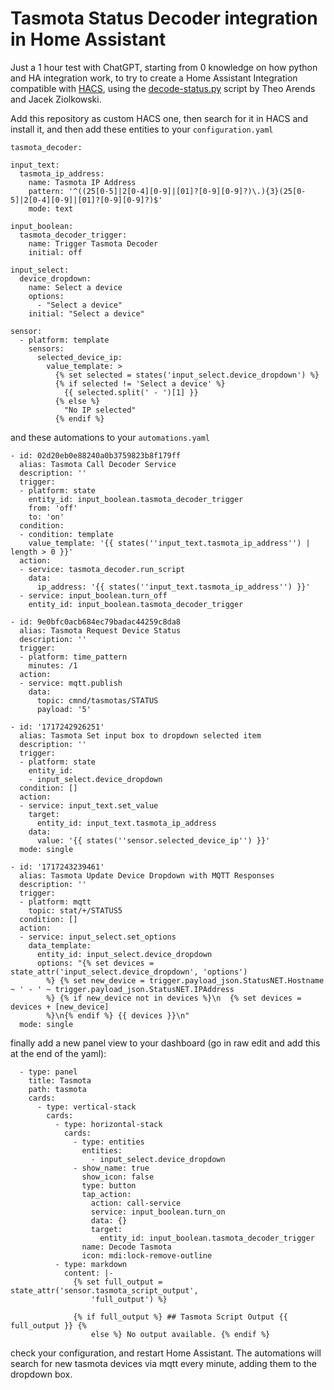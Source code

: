 # Tasmota Status Decoder integration in Home Assistant

Just a 1 hour test with ChatGPT, starting from 0 knowledge on how python and HA integration work, to try to create a Home Assistant Integration compatible with [HACS](https://hacs.xyz/), using the [decode-status.py](https://github.com/arendst/Tasmota/discussions/17992) script by Theo Arends and Jacek Ziolkowski.

Add this repository as custom HACS one, then search for it in HACS and install it, and then add these entities to your `configuration.yaml`

    tasmota_decoder:

    input_text:
      tasmota_ip_address:
        name: Tasmota IP Address
        pattern: '^((25[0-5]|2[0-4][0-9]|[01]?[0-9][0-9]?)\.){3}(25[0-5]|2[0-4][0-9]|[01]?[0-9][0-9]?)$'
        mode: text

    input_boolean:
      tasmota_decoder_trigger:
        name: Trigger Tasmota Decoder
        initial: off

    input_select:
      device_dropdown:
        name: Select a device
        options:
          - "Select a device"
        initial: "Select a device"

    sensor:
      - platform: template
        sensors:
          selected_device_ip:
            value_template: >
              {% set selected = states('input_select.device_dropdown') %}
              {% if selected != 'Select a device' %}
                {{ selected.split(' - ')[1] }}
              {% else %}
                "No IP selected"
              {% endif %}

and these automations to your `automations.yaml`

    - id: 02d20eb0e88240a0b3759823b8f179ff
      alias: Tasmota Call Decoder Service
      description: ''
      trigger:
      - platform: state
        entity_id: input_boolean.tasmota_decoder_trigger
        from: 'off'
        to: 'on'
      condition:
      - condition: template
        value_template: '{{ states(''input_text.tasmota_ip_address'') | length > 0 }}'
      action:
      - service: tasmota_decoder.run_script
        data:
          ip_address: '{{ states(''input_text.tasmota_ip_address'') }}'
      - service: input_boolean.turn_off
        entity_id: input_boolean.tasmota_decoder_trigger

    - id: 9e0bfc0acb684ec79badac44259c8da8
      alias: Tasmota Request Device Status
      description: ''
      trigger:
      - platform: time_pattern
        minutes: /1
      action:
      - service: mqtt.publish
        data:
          topic: cmnd/tasmotas/STATUS
          payload: '5'

    - id: '1717242926251'
      alias: Tasmota Set input box to dropdown selected item
      description: ''
      trigger:
      - platform: state
        entity_id:
        - input_select.device_dropdown
      condition: []
      action:
      - service: input_text.set_value
        target:
          entity_id: input_text.tasmota_ip_address
        data:
          value: '{{ states(''sensor.selected_device_ip'') }}'
      mode: single

    - id: '1717243239461'
      alias: Tasmota Update Device Dropdown with MQTT Responses
      description: ''
      trigger:
      - platform: mqtt
        topic: stat/+/STATUS5
      condition: []
      action:
      - service: input_select.set_options
        data_template:
          entity_id: input_select.device_dropdown
          options: "{% set devices = state_attr('input_select.device_dropdown', 'options')
            %} {% set new_device = trigger.payload_json.StatusNET.Hostname ~ ' - ' ~ trigger.payload_json.StatusNET.IPAddress
            %} {% if new_device not in devices %}\n  {% set devices = devices + [new_device]
            %}\n{% endif %} {{ devices }}\n"
      mode: single

finally add a new panel view to your dashboard (go in raw edit and add this at the end of the yaml):

      - type: panel
        title: Tasmota
        path: tasmota
        cards:
          - type: vertical-stack
            cards:
              - type: horizontal-stack
                cards:
                  - type: entities
                    entities:
                      - input_select.device_dropdown
                  - show_name: true
                    show_icon: false
                    type: button
                    tap_action:
                      action: call-service
                      service: input_boolean.turn_on
                      data: {}
                      target:
                        entity_id: input_boolean.tasmota_decoder_trigger
                    name: Decode Tasmota
                    icon: mdi:lock-remove-outline
              - type: markdown
                content: |-
                  {% set full_output = state_attr('sensor.tasmota_script_output',
                      'full_output') %}

                  {% if full_output %} ## Tasmota Script Output {{ full_output }} {%
                      else %} No output available. {% endif %}


check your configuration, and restart Home Assistant. The automations will search for new tasmota devices via mqtt every minute, adding them to the dropdown box.